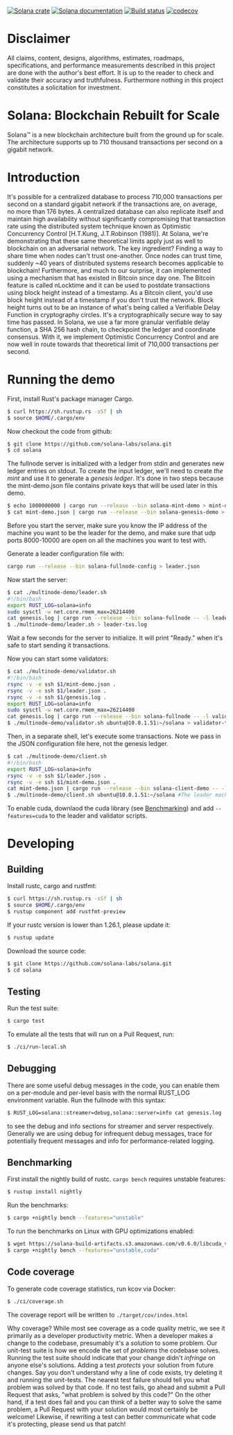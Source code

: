 [![Solana crate](https://img.shields.io/crates/v/solana.svg)](https://crates.io/crates/solana)
[![Solana documentation](https://docs.rs/solana/badge.svg)](https://docs.rs/solana)
[![Build status](https://badge.buildkite.com/d4c4d7da9154e3a8fb7199325f430ccdb05be5fc1e92777e51.svg?branch=master)](https://buildkite.com/solana-labs/solana)
[![codecov](https://codecov.io/gh/solana-labs/solana/branch/master/graph/badge.svg)](https://codecov.io/gh/solana-labs/solana)

Disclaimer
===

All claims, content, designs, algorithms, estimates, roadmaps, specifications, and performance measurements described in this project are done with the author's best effort.  It is up to the reader to check and validate their accuracy and truthfulness.  Furthermore nothing in this project constitutes a solicitation for investment.

Solana: Blockchain Rebuilt for Scale
===

Solana&trade; is a new blockchain architecture built from the ground up for scale. The architecture supports
up to 710 thousand transactions per second on a gigabit network.

Introduction
===

It's possible for a centralized database to process 710,000 transactions per second on a standard gigabit network if the transactions are, on average, no more than 176 bytes. A centralized database can also replicate itself and maintain high availability without significantly compromising that transaction rate using the distributed system technique known as Optimistic Concurrency Control [H.T.Kung, J.T.Robinson (1981)]. At Solana, we're demonstrating that these same theoretical limits apply just as well to blockchain on an adversarial network. The key ingredient? Finding a way to share time when nodes can't trust one-another. Once nodes can trust time, suddenly ~40 years of distributed systems research becomes applicable to blockchain! Furthermore, and much to our surprise, it can implemented using a mechanism that has existed in Bitcoin since day one. The Bitcoin feature is called nLocktime and it can be used to postdate transactions using block height instead of a timestamp. As a Bitcoin client, you'd use block height instead of a timestamp if you don't trust the network. Block height turns out to be an instance of what's being called a Verifiable Delay Function in cryptography circles. It's a cryptographically secure way to say time has passed. In Solana, we use a far more granular verifiable delay function, a SHA 256 hash chain, to checkpoint the ledger and coordinate consensus. With it, we implement Optimistic Concurrency Control and are now well in route towards that theoretical limit of 710,000 transactions per second.

Running the demo
===

First, install Rust's package manager Cargo.

```bash
$ curl https://sh.rustup.rs -sSf | sh
$ source $HOME/.cargo/env
```

Now checkout the code from github:

```bash
$ git clone https://github.com/solana-labs/solana.git 
$ cd solana
```

The fullnode server is initialized with a ledger from stdin and
generates new ledger entries on stdout. To create the input ledger, we'll need
to create *the mint* and use it to generate a *genesis ledger*. It's done in
two steps because the mint-demo.json file contains private keys that will be
used later in this demo.

```bash
$ echo 1000000000 | cargo run --release --bin solana-mint-demo > mint-demo.json
$ cat mint-demo.json | cargo run --release --bin solana-genesis-demo > genesis.log
```

Before you start the server, make sure you know the IP address of the machine you
want to be the leader for the demo, and make sure that udp ports 8000-10000 are
open on all the machines you want to test with.

Generate a leader configuration file with:

```bash
cargo run --release --bin solana-fullnode-config > leader.json
```

Now start the server:

```bash
$ cat ./multinode-demo/leader.sh
#!/bin/bash
export RUST_LOG=solana=info
sudo sysctl -w net.core.rmem_max=26214400
cat genesis.log | cargo run --release --bin solana-fullnode -- -l leader.json
$ ./multinode-demo/leader.sh > leader-txs.log
```

Wait a few seconds for the server to initialize. It will print "Ready." when it's safe
to start sending it transactions.

Now you can start some validators:

```bash
$ cat ./multinode-demo/validator.sh
#!/bin/bash
rsync -v -e ssh $1/mint-demo.json .
rsync -v -e ssh $1/leader.json .
rsync -v -e ssh $1/genesis.log .
export RUST_LOG=solana=info
sudo sysctl -w net.core.rmem_max=26214400
cat genesis.log | cargo run --release --bin solana-fullnode -- -l validator.json -v leader.json -b 9000 -d
$ ./multinode-demo/validator.sh ubuntu@10.0.1.51:~/solana > validator-txs.log #The leader machine
```


Then, in a separate shell, let's execute some transactions. Note we pass in
the JSON configuration file here, not the genesis ledger.

```bash
$ cat ./multinode-demo/client.sh
#!/bin/bash
export RUST_LOG=solana=info
rsync -v -e ssh $1/leader.json .
rsync -v -e ssh $1/mint-demo.json .
cat mint-demo.json | cargo run --release --bin solana-client-demo -- -l leader.json
$ ./multinode-demo/client.sh ubuntu@10.0.1.51:~/solana #The leader machine
```

To enable cuda, downlaod the cuda library (see [Benchmarking](#Benchmarking)) and add `--features=cuda` to the leader and validator scripts.

Developing
===

Building
---

Install rustc, cargo and rustfmt:

```bash
$ curl https://sh.rustup.rs -sSf | sh
$ source $HOME/.cargo/env
$ rustup component add rustfmt-preview
```

If your rustc version is lower than 1.26.1, please update it:

```bash
$ rustup update
```

Download the source code:

```bash
$ git clone https://github.com/solana-labs/solana.git
$ cd solana
```

Testing
---

Run the test suite:

```bash
$ cargo test
```

To emulate all the tests that will run on a Pull Request, run:
```bash
$ ./ci/run-local.sh
```

Debugging
---

There are some useful debug messages in the code, you can enable them on a per-module and per-level
basis with the normal RUST\_LOG environment variable. Run the fullnode with this syntax:
```bash
$ RUST_LOG=solana::streamer=debug,solana::server=info cat genesis.log | ./target/release/solana-fullnode > transactions0.log
```
to see the debug and info sections for streamer and server respectively. Generally
we are using debug for infrequent debug messages, trace for potentially frequent messages and
info for performance-related logging.

Benchmarking
---

First install the nightly build of rustc. `cargo bench` requires unstable features:

```bash
$ rustup install nightly
```

Run the benchmarks:

```bash
$ cargo +nightly bench --features="unstable"
```

To run the benchmarks on Linux with GPU optimizations enabled:

```bash
$ wget https://solana-build-artifacts.s3.amazonaws.com/v0.6.0/libcuda_verify_ed25519.a
$ cargo +nightly bench --features="unstable,cuda"
```

Code coverage
---

To generate code coverage statistics, run kcov via Docker:

```bash
$ ./ci/coverage.sh
```
The coverage report will be written to `./target/cov/index.html`


Why coverage? While most see coverage as a code quality metric, we see it primarily as a developer
productivity metric. When a developer makes a change to the codebase, presumably it's a *solution* to
some problem.  Our unit-test suite is how we encode the set of *problems* the codebase solves. Running
the test suite should indicate that your change didn't *infringe* on anyone else's solutions. Adding a
test *protects* your solution from future changes. Say you don't understand why a line of code exists,
try deleting it and running the unit-tests. The nearest test failure should tell you what problem
was solved by that code. If no test fails, go ahead and submit a Pull Request that asks, "what
problem is solved by this code?" On the other hand, if a test does fail and you can think of a
better way to solve the same problem, a Pull Request with your solution would most certainly be
welcome! Likewise, if rewriting a test can better communicate what code it's protecting, please
send us that patch!

